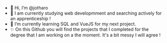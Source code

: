 - 👋 Hi, I’m @jotharo
- 👀 I am currently studying web developmment and searching actively for an apprenticeship !
- 🌱 I’m currently learning SQL and VueJS for my next project.
- ✨ On this Github you will find the projects that I completed for the degree that I am working on a the moment. It's a bit messy I will agree !

<!---
jotharo/jotharo is a ✨ special ✨ repository because its `README.md` (this file) appears on your GitHub profile.
You can click the Preview link to take a look at your changes.
--->
